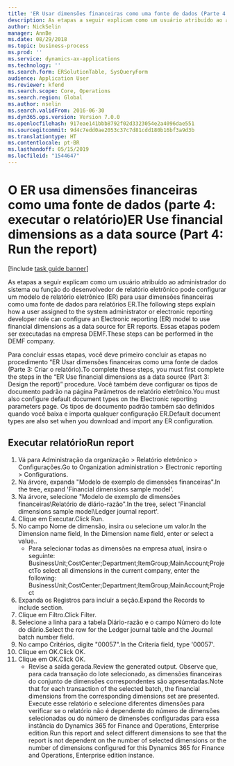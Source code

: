 ```yaml
---
title: 'ER Usar dimensões financeiras como uma fonte de dados (Parte 4: Executar o relatório)'
description: As etapas a seguir explicam como um usuário atribuído ao administrador do sistema ou função do desenvolvedor de relatório eletrônico pode configurar um modelo de relatório eletrônico (ER) para usar dimensões financeiras como uma fonte de dados para relatórios ER.
author: NickSelin
manager: AnnBe
ms.date: 08/29/2018
ms.topic: business-process
ms.prod: ''
ms.service: dynamics-ax-applications
ms.technology: ''
ms.search.form: ERSolutionTable, SysQueryForm
audience: Application User
ms.reviewer: kfend
ms.search.scope: Core, Operations
ms.search.region: Global
ms.author: nselin
ms.search.validFrom: 2016-06-30
ms.dyn365.ops.version: Version 7.0.0
ms.openlocfilehash: 917eae141bbb8792f02d3323054e2a4096dae551
ms.sourcegitcommit: 9d4c7edd0ae2053c37c7d81cdd180b16bf3a9d3b
ms.translationtype: HT
ms.contentlocale: pt-BR
ms.lasthandoff: 05/15/2019
ms.locfileid: "1544647"
---
```

# <a name="er-use-financial-dimensions-as-a-data-source-part-4-run-the-report"></a><span data-ttu-id="028e1-103">O ER usa dimensões financeiras como uma fonte de dados (parte 4: executar o relatório)</span><span class="sxs-lookup"><span data-stu-id="028e1-103">ER Use financial dimensions as a data source (Part 4: Run the report)</span></span>

[!include [task guide banner](../../includes/task-guide-banner.md)]

<span data-ttu-id="028e1-104">As etapas a seguir explicam como um usuário atribuído ao administrador do sistema ou função do desenvolvedor de relatório eletrônico pode configurar um modelo de relatório eletrônico (ER) para usar dimensões financeiras como uma fonte de dados para relatórios ER.</span><span class="sxs-lookup"><span data-stu-id="028e1-104">The following steps explain how a user assigned to the system administrator or electronic reporting developer role can configure an Electronic reporting (ER) model to use financial dimensions as a data source for ER reports.</span></span> <span data-ttu-id="028e1-105">Essas etapas podem ser executadas na empresa DEMF.</span><span class="sxs-lookup"><span data-stu-id="028e1-105">These steps can be performed in the DEMF company.</span></span>

<span data-ttu-id="028e1-106">Para concluir essas etapas, você deve primeiro concluir as etapas no procedimento “ER Usar dimensões financeiras como uma fonte de dados (Parte 3: Criar o relatório).</span><span class="sxs-lookup"><span data-stu-id="028e1-106">To complete these steps, you must first complete the steps in the “ER Use financial dimensions as a data source (Part 3: Design the report)” procedure.</span></span> <span data-ttu-id="028e1-107">Você também deve configurar os tipos de documento padrão na página Parâmetros de relatório eletrônico.</span><span class="sxs-lookup"><span data-stu-id="028e1-107">You must also configure default document types on the Electronic reporting parameters page.</span></span> <span data-ttu-id="028e1-108">Os tipos de documento padrão também são definidos quando você baixa e importa qualquer configuração ER.</span><span class="sxs-lookup"><span data-stu-id="028e1-108">Default document types are also set when you download and import any ER configuration.</span></span> 


## <a name="run-report"></a><span data-ttu-id="028e1-109">Executar relatório</span><span class="sxs-lookup"><span data-stu-id="028e1-109">Run report</span></span>
1. <span data-ttu-id="028e1-110">Vá para Administração da organização > Relatório eletrônico > Configurações.</span><span class="sxs-lookup"><span data-stu-id="028e1-110">Go to Organization administration > Electronic reporting > Configurations.</span></span>
2. <span data-ttu-id="028e1-111">Na árvore, expanda "Modelo de exemplo de dimensões financeiras".</span><span class="sxs-lookup"><span data-stu-id="028e1-111">In the tree, expand 'Financial dimensions sample model'.</span></span>
3. <span data-ttu-id="028e1-112">Na árvore, selecione "Modelo de exemplo de dimensões financeiras\Relatório de diário-razão".</span><span class="sxs-lookup"><span data-stu-id="028e1-112">In the tree, select 'Financial dimensions sample model\Ledger journal report'.</span></span>
4. <span data-ttu-id="028e1-113">Clique em Executar.</span><span class="sxs-lookup"><span data-stu-id="028e1-113">Click Run.</span></span>
5. <span data-ttu-id="028e1-114">No campo Nome de dimensão, insira ou selecione um valor.</span><span class="sxs-lookup"><span data-stu-id="028e1-114">In the Dimension name field, In the Dimension name field, enter or select a value..</span></span>
    * <span data-ttu-id="028e1-115">Para selecionar todas as dimensões na empresa atual, insira o seguinte:  BusinessUnit;CostCenter;Department;ItemGroup;MainAccount;Project</span><span class="sxs-lookup"><span data-stu-id="028e1-115">To select all dimensions in the current company, enter the following:  BusinessUnit;CostCenter;Department;ItemGroup;MainAccount;Project</span></span>  
6. <span data-ttu-id="028e1-116">Expanda os Registros para incluir a seção.</span><span class="sxs-lookup"><span data-stu-id="028e1-116">Expand the Records to include section.</span></span>
7. <span data-ttu-id="028e1-117">Clique em Filtro.</span><span class="sxs-lookup"><span data-stu-id="028e1-117">Click Filter.</span></span>
8. <span data-ttu-id="028e1-118">Selecione a linha para a tabela Diário-razão e o campo Número do lote do diário.</span><span class="sxs-lookup"><span data-stu-id="028e1-118">Select the row for the Ledger journal table and the Journal batch number field.</span></span>
9. <span data-ttu-id="028e1-119">No campo Critérios, digite "00057".</span><span class="sxs-lookup"><span data-stu-id="028e1-119">In the Criteria field, type '00057'.</span></span>
10. <span data-ttu-id="028e1-120">Clique em OK.</span><span class="sxs-lookup"><span data-stu-id="028e1-120">Click OK.</span></span>
11. <span data-ttu-id="028e1-121">Clique em OK.</span><span class="sxs-lookup"><span data-stu-id="028e1-121">Click OK.</span></span>
    * <span data-ttu-id="028e1-122">Revise a saída gerada.</span><span class="sxs-lookup"><span data-stu-id="028e1-122">Review the generated output.</span></span> <span data-ttu-id="028e1-123">Observe que, para cada transação do lote selecionado, as dimensões financeiras do conjunto de dimensões correspondentes são apresentadas.</span><span class="sxs-lookup"><span data-stu-id="028e1-123">Note that for each transaction of the selected batch, the financial dimensions from the corresponding dimensions set are presented.</span></span> <span data-ttu-id="028e1-124">Execute esse relatório e selecione diferentes dimensões para verificar se o relatório não é dependente do número de dimensões selecionadas ou do número de dimensões configuradas para essa instância do Dynamics 365 for Finance and Operations, Enterprise edition.</span><span class="sxs-lookup"><span data-stu-id="028e1-124">Run this report and select different dimensions to see that the report is not dependent on the number of selected dimensions or the number of dimensions configured for this Dynamics 365 for Finance and Operations, Enterprise edition instance.</span></span>  

